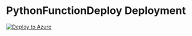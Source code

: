 # PythonFunctionDeploy Deployment

[![Deploy to Azure](https://aka.ms/deploytoazurebutton)](https://portal.azure.com/#create/Microsoft.Template/uri/https%3A%2F%2Fraw.githubusercontent.com%2FTheAlistairRoss%2FPythonFunctionDeploy%2Fmain%2F.build%2Fazuredeploy.json)

